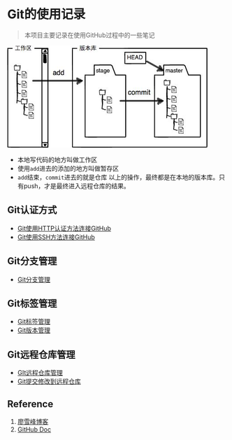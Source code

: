# Git的使用记录

> 本项目主要记录在使用GitHub过程中的一些笔记

![图示](img/0.jpg)

+ 本地写代码的地方叫做工作区
+ 使用`add`进去的添加的地方叫做暂存区
+ `add`结束，`commit`进去的就是仓库
以上的操作，最终都是在本地的版本库。只有push，才是最终进入远程仓库的结果。

## Git认证方式

+ [Git使用HTTP认证方法连接GitHub](doc/Git使用HTTP认证方法连接GitHub.md)
+ [Git使用SSH方法连接GitHub](doc/Git使用SSH方法连接GitHub.md)

## Git分支管理

+ [Git分支管理](doc/Git分支管理.md)

## Git标签管理

+ [Git标签管理](doc/Git标签管理.md)
+ [Git版本管理](doc/Git版本管理.md)

## Git远程仓库管理

+ [GIt远程仓库管理](doc/GIt远程仓库管理.md)
+ [Git提交修改到远程仓库](doc/Git提交修改到远程仓库.md)

## Reference

1. [廖雪峰博客](https://www.liaoxuefeng.com/wiki/896043488029600)
2. [GitHub Doc](https://docs.github.com/cn/github)